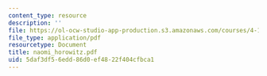 ```yaml
---
content_type: resource
description: ''
file: https://ol-ocw-studio-app-production.s3.amazonaws.com/courses/4-107-march-portfolio-seminar-fall-2003/5daf3df56edd86d0ef4822f404cfbca1_naomi_horowitz.pdf
file_type: application/pdf
resourcetype: Document
title: naomi_horowitz.pdf
uid: 5daf3df5-6edd-86d0-ef48-22f404cfbca1
---
```

